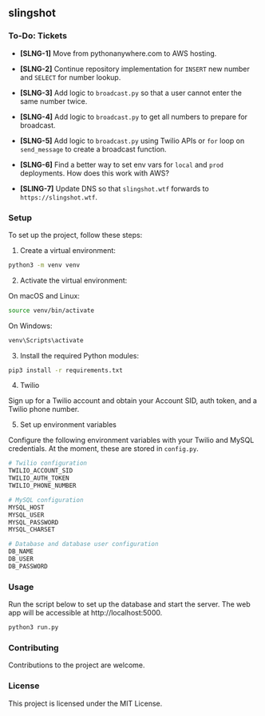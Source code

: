 ## slingshot

### To-Do: Tickets 

- **[SLNG-1]** Move from pythonanywhere.com to AWS hosting. 

- **[SLNG-2]** Continue repository implementation for `INSERT` new number and `SELECT` for number lookup. 

- **[SLNG-3]** Add logic to `broadcast.py` so that a user cannot enter the same number twice. 

- **[SLNG-4]** Add logic to `broadcast.py` to get all numbers to prepare for broadcast. 

- **[SLNG-5]** Add logic to `broadcast.py` using Twilio APIs or `for` loop on `send_message` to create a broadcast function.

- **[SLNG-6]** Find a better way to set env vars for `local` and `prod` deployments. How does this work with AWS? 

- **[SLING-7]** Update DNS so that `slingshot.wtf` forwards to `https://slingshot.wtf`. 


### Setup
To set up the project, follow these steps:

1. Create a virtual environment:

```zsh
python3 -m venv venv
```

2. Activate the virtual environment:

On macOS and Linux:
```zsh
source venv/bin/activate
```

On Windows:
```zsh
venv\Scripts\activate
```

3. Install the required Python modules:

```zsh
pip3 install -r requirements.txt
```

4. Twilio 

Sign up for a Twilio account and obtain your Account SID, auth token, and a Twilio phone number.

5. Set up environment variables

Configure the following environment variables with your Twilio and MySQL credentials. At the moment, these are stored in `config.py`.

```python
# Twilio configuration
TWILIO_ACCOUNT_SID
TWILIO_AUTH_TOKEN
TWILIO_PHONE_NUMBER

# MySQL configuration
MYSQL_HOST
MYSQL_USER
MYSQL_PASSWORD
MYSQL_CHARSET

# Database and database user configuration
DB_NAME
DB_USER
DB_PASSWORD
```


### Usage
Run the script below to set up the database and start the server.  The web app will be accessible at http://localhost:5000.


```zsh
python3 run.py
```

### Contributing
Contributions to the project are welcome. 

### License
This project is licensed under the MIT License.